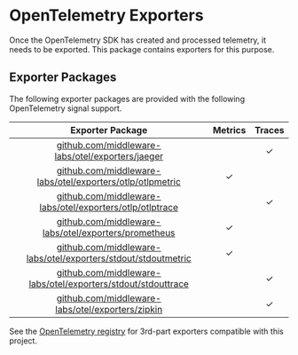 # OpenTelemetry Exporters

Once the OpenTelemetry SDK has created and processed telemetry, it needs to be exported.
This package contains exporters for this purpose.

## Exporter Packages

The following exporter packages are provided with the following OpenTelemetry signal support.

| Exporter Package                                                                | Metrics | Traces |
| :-----------------------------------------------------------------------------: | :-----: | :----: |
| [github.com/middleware-labs/otel/exporters/jaeger](./jaeger)                           |         | ✓      |
| [github.com/middleware-labs/otel/exporters/otlp/otlpmetric](./otlp/otlpmetric)         | ✓       |        |
| [github.com/middleware-labs/otel/exporters/otlp/otlptrace](./otlp/otlptrace)           |         | ✓      |
| [github.com/middleware-labs/otel/exporters/prometheus](./prometheus)                   | ✓       |        |
| [github.com/middleware-labs/otel/exporters/stdout/stdoutmetric](./stdout/stdoutmetric) | ✓       |        |
| [github.com/middleware-labs/otel/exporters/stdout/stdouttrace](./stdout/stdouttrace)   |         | ✓      |
| [github.com/middleware-labs/otel/exporters/zipkin](./zipkin)                           |         | ✓      |

See the [OpenTelemetry registry] for 3rd-part exporters compatible with this project.

[OpenTelemetry registry]: https://opentelemetry.io/registry/?language=go&component=exporter
